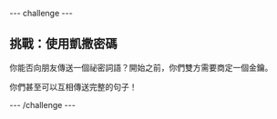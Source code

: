 --- challenge ---
## 挑戰：使用凱撒密碼
你能否向朋友傳送一個祕密詞語？開始之前，你們雙方需要商定一個金鑰。

你們甚至可以互相傳送完整的句子！


--- /challenge ---